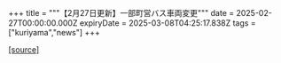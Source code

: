 +++
title = """【2月27日更新】一部町営バス車両変更"""
date = 2025-02-27T00:00:00.000Z
expiryDate = 2025-03-08T04:25:17.838Z
tags = ["kuriyama","news"]
+++


[[source]](https://www.town.kuriyama.hokkaido.jp/soshiki/47/30452.html)
